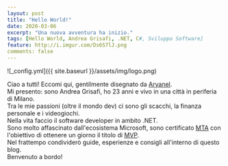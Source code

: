 ```yaml
---
layout: post
title: "Hello World!"
date: 2020-03-06
excerpt: "Una nuova avventura ha inizio."
tags: [Hello World, Andrea Grisafi, .NET, C#, Sviluppo Software]
feature: http://i.imgur.com/Ds6S7lJ.png
comments: false
---
```



![_config.yml]({{ site.baseurl }}/assets/img/logo.png)

Ciao a tutti! Eccomi qui, gentilmente disegnato da [Aryanel](https://twitter.com/itsaryanel).  
Mi presento: sono Andrea Grisafi, ho 23 anni e vivo in una città in periferia di Milano.  
Tra le mie passioni (oltre il mondo dev) ci sono gli scacchi, la finanza personale e i videogiochi.  
Nella vita faccio il software developer in ambito .NET.  
Sono molto affascinato dall'ecosistema Microsoft, sono certificato [MTA](https://www.youracclaim.com/badges/3dfd2f75-3e12-423b-afa8-dbb8d351bdb4/linked_in_profile) con l'obiettivo di ottenere un giorno il titolo di [MVP](https://mvp.microsoft.com/it-IT/pages/what-it-takes-to-be-an-mvp).  
Nel frattempo condividerò guide, esperienze e consigli all'interno di questo blog.  
Benvenuto a bordo!

